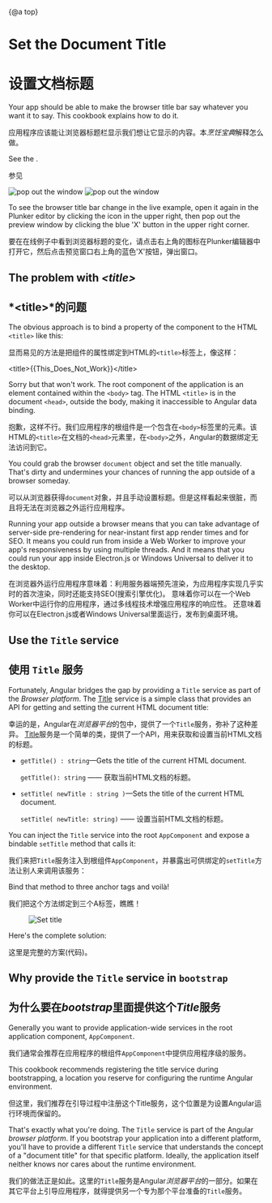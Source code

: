 {@a top}

# Set the Document Title

# 设置文档标题

Your app should be able to make the browser title bar say whatever you want it to say.
This cookbook explains how to do it.

应用程序应该能让浏览器标题栏显示我们想让它显示的内容。本*烹饪宝典*解释怎么做。

See the <live-example name="set-document-title"></live-example>.

参见<live-example name="set-document-title"></live-example>

<div class="l-sub-section">
  <img src='generated/images/plunker/plunker-switch-to-editor-button.png'alt="pop out the window" class="right">
  <img src='generated/images/plunker/plunker-separate-window-button.png' alt="pop out the window" class="right">

  To see the browser title bar change in the live example,
  open it again in the Plunker editor by clicking the icon in the upper right,
  then pop out the preview window by clicking the blue 'X' button in the upper right corner.
  
  要在在线例子中看到浏览器标题的变化，请点击右上角的图标在Plunker编辑器中打开它，然后点击预览窗口右上角的蓝色'X'按钮，弹出窗口。

</div>

## The problem with *&lt;title&gt;*

## *&lt;title&gt;*的问题

The obvious approach is to bind a property of the component to the HTML `<title>` like this:

显而易见的方法是把组件的属性绑定到HTML的`<title>`标签上，像这样：


<code-example format=''>
  &lt;title&gt;{{This_Does_Not_Work}}&lt;/title&gt;

</code-example>

Sorry but that won't work.
The root component of the application is an element contained within the `<body>` tag.
The HTML `<title>` is in the document `<head>`, outside the body, making it inaccessible to Angular data binding.

抱歉，这样不行。我们应用程序的根组件是一个包含在`<body>`标签里的元素。该HTML的`<title>`在文档的`<head>`元素里，在`<body>`之外，Angular的数据绑定无法访问到它。

You could grab the browser `document` object and set the title manually.
That's dirty and undermines your chances of running the app outside of a browser someday.

可以从浏览器获得`document`对象，并且手动设置标题。但是这样看起来很脏，而且将无法在浏览器之外运行应用程序。


<div class="l-sub-section">

  Running your app outside a browser means that you can take advantage of server-side
  pre-rendering for near-instant first app render times and for SEO.  It means you could run from
  inside a Web Worker to improve your app's responsiveness by using multiple threads.  And it
  means that you could run your app inside Electron.js or Windows Universal to deliver it to the desktop.

在浏览器外运行应用程序意味着：利用服务器端预先渲染，为应用程序实现几乎实时的首次渲染，同时还能支持SEO(搜索引擎优化)。
意味着你可以在一个Web Worker中运行你的应用程序，通过多线程技术增强应用程序的响应性。
还意味着你可以在Electron.js或者Windows Universal里面运行，发布到桌面环境。


</div>

## Use the `Title` service

## 使用 `Title` 服务

Fortunately, Angular bridges the gap by providing a `Title` service as part of the *Browser platform*.
The [Title](api/platform-browser/Title) service is a simple class that provides an API
for getting and setting the current HTML document title:
  
幸运的是，Angular在*浏览器平台*的包中，提供了一个`Title`服务，弥补了这种差异。
[Title](api/platform-browser/Title)服务是一个简单的类，提供了一个API，用来获取和设置当前HTML文档的标题。

* `getTitle() : string`&mdash;Gets the title of the current HTML document.

  `getTitle(): string` —— 获取当前HTML文档的标题。


* `setTitle( newTitle : string )`&mdash;Sets the title of the current HTML document.

  `setTitle( newTitle: string)` —— 设置当前HTML文档的标题。


You can inject the `Title` service into the root `AppComponent` and expose a bindable `setTitle` method that calls it:

我们来把`Title`服务注入到根组件`AppComponent`，并暴露出可供绑定的`setTitle`方法让别人来调用该服务：


<code-example path="set-document-title/src/app/app.component.ts" region="class" title="src/app/app.component.ts (class)" linenums="false"></code-example>

Bind that method to three anchor tags and voilà!

我们把这个方法绑定到三个A标签，瞧瞧！


<figure>
  <img src="generated/images/guide/set-document-title/set-title-anim.gif" alt="Set title">
</figure>

Here's the complete solution:

这里是完整的方案(代码)。


<code-tabs>
  <code-pane title="src/main.ts" path="set-document-title/src/main.ts"></code-pane>
  <code-pane title="src/app/app.module.ts" path="set-document-title/src/app/app.module.ts"></code-pane>
  <code-pane title="src/app/app.component.ts" path="set-document-title/src/app/app.component.ts"></code-pane>
</code-tabs>

## Why provide the `Title` service in `bootstrap`

## 为什么要在*bootstrap*里面提供这个*Title*服务

Generally you want to provide application-wide services in the root application component, `AppComponent`.

我们通常会推荐在应用程序的根组件`AppComponent`中提供应用程序级的服务。

This cookbook recommends registering the title service during bootstrapping,
a location you reserve for configuring the runtime Angular environment.

但这里，我们推荐在引导过程中注册这个Title服务，这个位置是为设置Angular运行环境而保留的。

That's exactly what you're doing.
The `Title` service is part of the Angular *browser platform*.
If you bootstrap your application into a different platform,
you'll have to provide a different `Title` service that understands
the concept of a "document title" for that specific platform.
Ideally, the application itself neither knows nor cares about the runtime environment.

我们的做法正是如此。这里的`Title`服务是Angular*浏览器平台*的一部分。如果在其它平台上引导应用程序，就得提供另一个专为那个平台准备的`Title`服务。
